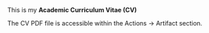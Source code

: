 This is my **Academic Curriculum Vitae (CV)**

The CV PDF file is accessible within the Actions -> Artifact section.
